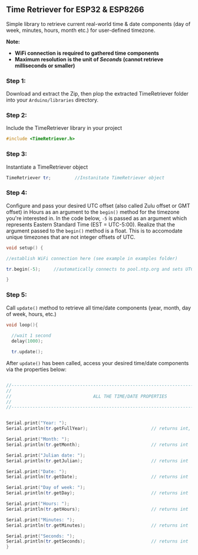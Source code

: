 ## Time Retriever for ESP32 & ESP8266

Simple library to retrieve current real-world time & date components (day of week, minutes, hours, month etc.) for user-defined timezone.

__Note:__
* __WiFi connection is required to gathered time components__
* __Maximum resolution is the unit of *Seconds* (cannot retrieve milliseconds or smaller)__

### Step 1:
Download and extract the Zip, then plop the extracted TimeRetriever folder into your ```Arduino/libraries``` directory.

### Step 2:
Include the TimeRetriever library in your project
```C++
#include <TimeRetriever.h>
```

### Step 3:

Instantiate a TimeRetriever object
```C++
TimeRetriever tr;         //Instanitate TimeRetriever object 
```

### Step 4:
Configure and pass your desired UTC offset (also called Zulu offset or GMT offset) in Hours as an argument to the ```begin()``` method for the timezone you're interested in.  In the code below, ```-5``` is passed as an argument which represents Eastern Standard Time (EST = UTC-5:00).  Realize that the argument passed to the ```begin()``` method is a float.  This is to accomodate unique timezones that are not integer offsets of UTC.
```C++
void setup() {

//establish WiFi connection here (see example in examples folder)

tr.begin(-5);     //automatically connects to pool.ntp.org and sets UTC offset passed as argument

}

```
### Step 5:
Call ```update()``` method to retrieve all time/date components (year, month, day of week, hours, etc.)
```C++
void loop(){
  
  //wait 1 second
  delay(1000);

  tr.update();
  ```
  After ```update()``` has been called, access your desired time/date components via the properties below: 
  ```C++
  
  //-----------------------------------------------------------------------------------------
  //                                                                                        -
  //                               ALL THE TIME/DATE PROPERTIES                             -
  //                                                                                        -
  //-----------------------------------------------------------------------------------------

  
  Serial.print("Year: ");
  Serial.println(tr.getFullYear);                        // returns int, 4 digits (e.g. 2022)

  Serial.print("Month: ");
  Serial.println(tr.getMonth);                           // returns int  (0-11, e.g. 0 = January)

  Serial.print("Julian date: ");
  Serial.println(tr.getJulian);                          // returns int  (0-365, e.g. 0 = 1st of January)
  
  Serial.print("Date: ");
  Serial.println(tr.getDate);                            // returns int  (1-31)

  Serial.print("Day of week: ");
  Serial.println(tr.getDay);                             // returns int  (0-6, 0 = Sunday)

  Serial.print("Hours: ");
  Serial.println(tr.getHours);                           // returns int  (0-23, 0 = midnight, 23 = 11 P.M.)

  Serial.print("Minutes: ");
  Serial.println(tr.getMinutes);                         // returns int  (0-59)
  
  Serial.print("Seconds: ");
  Serial.println(tr.getSeconds);                         // returns int  (0-59)
}
```
